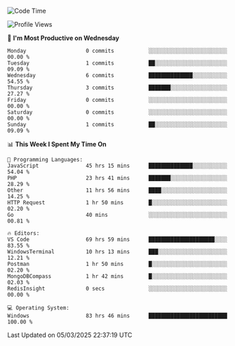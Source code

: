<!--START_SECTION:waka-->
![Code Time](http://img.shields.io/badge/Code%20Time-4%2C290%20hrs%2040%20mins-blue)

![Profile Views](http://img.shields.io/badge/Profile%20Views-0-blue)

📅 **I'm Most Productive on Wednesday** 

```text
Monday                   0 commits           ░░░░░░░░░░░░░░░░░░░░░░░░░   00.00 % 
Tuesday                  1 commits           ██░░░░░░░░░░░░░░░░░░░░░░░   09.09 % 
Wednesday                6 commits           ██████████████░░░░░░░░░░░   54.55 % 
Thursday                 3 commits           ███████░░░░░░░░░░░░░░░░░░   27.27 % 
Friday                   0 commits           ░░░░░░░░░░░░░░░░░░░░░░░░░   00.00 % 
Saturday                 0 commits           ░░░░░░░░░░░░░░░░░░░░░░░░░   00.00 % 
Sunday                   1 commits           ██░░░░░░░░░░░░░░░░░░░░░░░   09.09 % 
```


📊 **This Week I Spent My Time On** 

```text
💬 Programming Languages: 
JavaScript               45 hrs 15 mins      ██████████████░░░░░░░░░░░   54.04 % 
PHP                      23 hrs 41 mins      ███████░░░░░░░░░░░░░░░░░░   28.29 % 
Other                    11 hrs 56 mins      ████░░░░░░░░░░░░░░░░░░░░░   14.25 % 
HTTP Request             1 hr 50 mins        █░░░░░░░░░░░░░░░░░░░░░░░░   02.20 % 
Go                       40 mins             ░░░░░░░░░░░░░░░░░░░░░░░░░   00.81 % 

🔥 Editors: 
VS Code                  69 hrs 59 mins      █████████████████████░░░░   83.55 % 
WindowsTerminal          10 hrs 13 mins      ███░░░░░░░░░░░░░░░░░░░░░░   12.21 % 
Postman                  1 hr 50 mins        █░░░░░░░░░░░░░░░░░░░░░░░░   02.20 % 
MongoDBCompass           1 hr 42 mins        █░░░░░░░░░░░░░░░░░░░░░░░░   02.03 % 
RedisInsight             0 secs              ░░░░░░░░░░░░░░░░░░░░░░░░░   00.00 % 

💻 Operating System: 
Windows                  83 hrs 46 mins      █████████████████████████   100.00 % 
```


 Last Updated on 05/03/2025 22:37:19 UTC
<!--END_SECTION:waka-->
